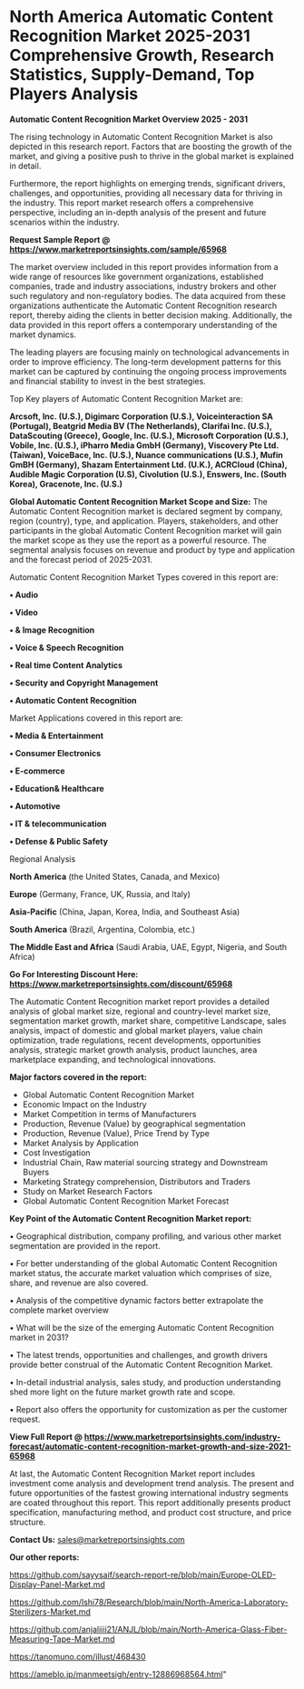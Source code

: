 # North America Automatic Content Recognition Market 2025-2031 Comprehensive Growth, Research Statistics, Supply-Demand,  Top Players Analysis

<Strong> Automatic Content Recognition Market Overview 2025 - 2031</strong>

The rising technology in Automatic Content Recognition Market is also depicted in this research report. Factors that are boosting the growth of the market, and giving a positive push to thrive in the global market is explained in detail.

Furthermore, the report highlights on emerging trends, significant drivers, challenges, and opportunities, providing all necessary data for thriving in the industry. This report market research offers a comprehensive perspective, including an in-depth analysis of the present and future scenarios within the industry.

<strong>Request Sample Report @ <a href=https://www.marketreportsinsights.com/sample/65968>https://www.marketreportsinsights.com/sample/65968</a></strong>

The market overview included in this report provides information from a wide range of resources like government organizations, established companies, trade and industry associations, industry brokers and other such regulatory and non-regulatory bodies. The data acquired from these organizations authenticate the Automatic Content Recognition research report, thereby aiding the clients in better decision making. Additionally, the data provided in this report offers a contemporary understanding of the market dynamics.

The leading players are focusing mainly on technological advancements in order to improve efficiency. The long-term development patterns for this market can be captured by continuing the ongoing process improvements and financial stability to invest in the best strategies.

Top Key players of Automatic Content Recognition Market are:

<strong>Arcsoft, Inc. (U.S.), Digimarc Corporation (U.S.), Voiceinteraction SA (Portugal), Beatgrid Media BV (The Netherlands), Clarifai Inc. (U.S.), DataScouting (Greece), Google, Inc. (U.S.), Microsoft Corporation (U.S.), Vobile, Inc. (U.S.), iPharro Media GmbH (Germany), Viscovery Pte Ltd. (Taiwan), VoiceBace, Inc. (U.S.), Nuance communications (U.S.), Mufin GmBH (Germany), Shazam Entertainment Ltd. (U.K.), ACRCloud (China), Audible Magic Corporation (U.S), Civolution (U.S.), Enswers, Inc. (South Korea), Gracenote, Inc. (U.S.)</strong>

<strong><b>Global Automatic Content Recognition Market Scope and Size:</b></strong>
The Automatic Content Recognition market is declared segment by company, region (country), type, and application. Players, stakeholders, and other participants in the global Automatic Content Recognition market will gain the market scope as they use the report as a powerful resource. The segmental analysis focuses on revenue and product by type and application and the forecast period of 2025-2031.

Automatic Content Recognition Market Types covered in this report are:

<strong>• Audio

• Video

• & Image Recognition

• Voice & Speech Recognition

• Real time Content Analytics

• Security and Copyright Management

• Automatic Content Recognition</strong>

Market Applications covered in this report are:

<strong>• Media & Entertainment

• Consumer Electronics

• E-commerce

• Education& Healthcare

• Automotive

• IT & telecommunication

• Defense & Public Safety</strong> 

Regional Analysis

<strong>North America</strong> (the United States, Canada, and Mexico)

<strong>Europe</strong> (Germany, France, UK, Russia, and Italy)

<strong>Asia-Pacific</strong> (China, Japan, Korea, India, and Southeast Asia)

<strong>South America</strong> (Brazil, Argentina, Colombia, etc.)

<strong>The Middle East and Africa</strong> (Saudi Arabia, UAE, Egypt, Nigeria, and South Africa)

<strong>Go For Interesting Discount Here: <a href=https://www.marketreportsinsights.com/discount/65968>https://www.marketreportsinsights.com/discount/65968</a></strong>

The Automatic Content Recognition market report provides a detailed analysis of global market size, regional and country-level market size, segmentation market growth, market share, competitive Landscape, sales analysis, impact of domestic and global market players, value chain optimization, trade regulations, recent developments, opportunities analysis, strategic market growth analysis, product launches, area marketplace expanding, and technological innovations.

<strong><b>Major factors covered in the report:</b></strong>
<ul>
  <li>Global Automatic Content Recognition Market </li>
  <li>Economic Impact on the Industry</li>
  <li>Market Competition in terms of Manufacturers</li>
  <li>Production, Revenue (Value) by geographical segmentation</li>
  <li>Production, Revenue (Value), Price Trend by Type</li>
  <li>Market Analysis by Application</li>
  <li>Cost Investigation</li>
  <li>Industrial Chain, Raw material sourcing strategy and Downstream Buyers</li>
  <li>Marketing Strategy comprehension, Distributors and Traders</li>
  <li>Study on Market Research Factors</li>
  <li>Global Automatic Content Recognition Market Forecast</li>
</ul>

<strong><b>Key Point of the Automatic Content Recognition Market report:</b></strong>

• Geographical distribution, company profiling, and various other market segmentation are provided in the report.

• For better understanding of the global Automatic Content Recognition market status, the accurate market valuation which comprises of size, share, and revenue are also covered.

• Analysis of the competitive dynamic factors better extrapolate the complete market overview

• What will be the size of the emerging Automatic Content Recognition market in 2031?

• The latest trends, opportunities and challenges, and growth drivers provide better construal of the Automatic Content Recognition Market.

• In-detail industrial analysis, sales study, and production understanding shed more light on the future market growth rate and scope.

• Report also offers the opportunity for customization as per the customer request.

<strong><b>View Full Report @ <a href=https://www.marketreportsinsights.com/industry-forecast/automatic-content-recognition-market-growth-and-size-2021-65968>https://www.marketreportsinsights.com/industry-forecast/automatic-content-recognition-market-growth-and-size-2021-65968</a></b></strong>


At last, the Automatic Content Recognition Market report includes investment come analysis and development trend analysis. The present and future opportunities of the fastest growing international industry segments are coated throughout this report. This report additionally presents product specification, manufacturing method, and product cost structure, and price structure.

<strong>Contact Us:</strong>
sales@marketreportsinsights.com

<strong>Our other reports:</strong>

<a href=https://github.com/sayysaif/search-report-re/blob/main/Europe-OLED-Display-Panel-Market.md>https://github.com/sayysaif/search-report-re/blob/main/Europe-OLED-Display-Panel-Market.md</a>

<a href=https://github.com/Ishi78/Research/blob/main/North-America-Laboratory-Sterilizers-Market.md>https://github.com/Ishi78/Research/blob/main/North-America-Laboratory-Sterilizers-Market.md</a>

<a href=https://github.com/anjaliiii21/ANJL/blob/main/North-America-Glass-Fiber-Measuring-Tape-Market.md>https://github.com/anjaliiii21/ANJL/blob/main/North-America-Glass-Fiber-Measuring-Tape-Market.md</a>

<a href=https://tanomuno.com/illust/468430>https://tanomuno.com/illust/468430</a>

<a href=https://ameblo.jp/manmeetsigh/entry-12886968564.html>https://ameblo.jp/manmeetsigh/entry-12886968564.html</a>"
